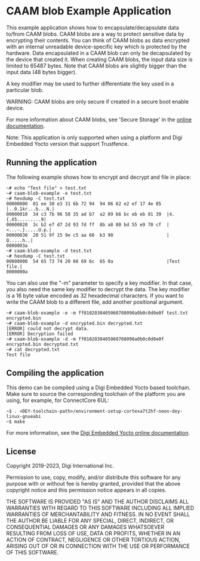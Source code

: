CAAM blob Example Application
===================================

This example application shows how to encapsulate/decapsulate data to/from CAAM blobs.
CAAM blobs are a way to protect sensitive data by encrypting their contents.
You can think of CAAM blobs as data encrypted with an internal unreadable device-specific key which is protected by the hardware.
Data encapsulated in a CAAM blob can only be decapsulated by the device that created it.
When creating CAAM blobs, the input data size is limited to 65487 bytes.
Note that CAAM blobs are slightly bigger than the input data (48 bytes bigger).

A key modifier may be used to further differentiate the key used in a particular blob.

WARNING: CAAM blobs are only secure if created in a secure boot enable device.

For more information about CAAM blobs, see 'Secure Storage' in the [online documentation](https://www.digi.com/resources/documentation/digidocs/embedded/).

Note: This application is only supported when using a platform and Digi Embedded Yocto version that support Trustfence.

Running the application
-----------------------

The following example shows how to encrypt and decrypt and file in place:

```
~# echo "Test file" > test.txt
~# caam-blob-example -e test.txt
~# hexdump -C test.txt
00000000  01 ee 30 e3 31 6b 72 94  94 06 62 e2 ef 17 4e 05  |..0.1kr...b...N.|
00000010  34 c3 7b 96 58 35 ad b7  a2 89 b6 bc eb eb 81 39  |4.{.X5.........9|
00000020  3c b2 e7 d7 2d 93 7d ff  8b a8 80 bd 55 e9 70 cf  |<...-.}.....U.p.|
00000030  20 51 9f 15 9e c5 aa 68  b3 90                    | Q.....h..|
0000003a
~# caam-blob-example -d test.txt
~# hexdump -C test.txt
00000000  54 65 73 74 20 66 69 6c  65 0a                    |Test file.|
0000000a
```

You can also use the "-m" parameter to specify a key modifier. In that case, you also need the same key modifier to decrypt the data.
The key modifier is a 16 byte value encoded as 32 hexadecimal characters.
If you want to write the CAAM blob to a different file, add another positional argument.

```
~# caam-blob-example -e -m ff0102030405060708090a0b0c0d0e0f test.txt encrypted.bin
~# caam-blob-example -d encrypted.bin decrypted.txt
[ERROR] could not decrypt data.
[ERROR] Decryption failed
~# caam-blob-example -d -m ff0102030405060708090a0b0c0d0e0f encrypted.bin decrypted.txt
~# cat decrypted.txt
Test file
```

Compiling the application
-------------------------
This demo can be compiled using a Digi Embedded Yocto based toolchain. Make
sure to source the corresponding toolchain of the platform you are using,
for example, for ConnectCore 6UL:

```
~$ . <DEY-toolchain-path>/environment-setup-cortexa7t2hf-neon-dey-linux-gnueabi
~$ make
```

For more information, see the [Digi Embedded Yocto online documentation](https://github.com/digi-embedded/meta-digi).

License
-------
Copyright 2019-2023, Digi International Inc.

Permission to use, copy, modify, and/or distribute this software for any purpose
with or without fee is hereby granted, provided that the above copyright notice
and this permission notice appears in all copies.

THE SOFTWARE IS PROVIDED "AS IS" AND THE AUTHOR DISCLAIMS ALL WARRANTIES WITH
REGARD TO THIS SOFTWARE INCLUDING ALL IMPLIED WARRANTIES OF MERCHANTABILITY AND
FITNESS. IN NO EVENT SHALL THE AUTHOR BE LIABLE FOR ANY SPECIAL, DIRECT,
INDIRECT, OR CONSEQUENTIAL DAMAGES OR ANY DAMAGES WHATSOEVER RESULTING FROM LOSS
OF USE, DATA OR PROFITS, WHETHER IN AN ACTION OF CONTRACT, NEGLIGENCE OR OTHER
TORTIOUS ACTION, ARISING OUT OF OR IN CONNECTION WITH THE USE OR PERFORMANCE OF
THIS SOFTWARE.
